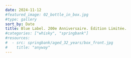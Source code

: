 ```yaml
---
date: 2024-11-12
#featured_image: 02_bottle_in_box.jpg
#type: gallery
sort_by: Date
title: Blue Label. 200e Anniversaire. Édition Limitée.
#categories: ["whisky", "springbank"]
#resources:
#  - src: springbank/aged_32_years/box_front.jpg
#    title: "anyway"
---
```

